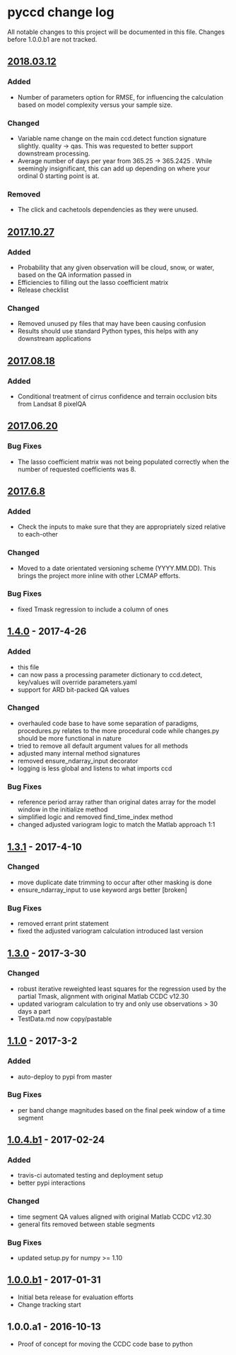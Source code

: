 # pyccd change log
All notable changes to this project will be documented in this file. Changes before 1.0.0.b1 are not tracked.
  
## [2018.03.12]
### Added
 - Number of parameters option for RMSE, for influencing the calculation based on model complexity versus your sample size.

### Changed
 - Variable name change on the main ccd.detect function signature slightly. quality -> qas. This was requested to better support downstream processing.
 - Average number of days per year from 365.25 -> 365.2425 . While seemingly insignificant, this can add up depending on where your ordinal 0 starting point is at.
 
### Removed
 - The click and cachetools dependencies as they were unused. 

## [2017.10.27]
### Added
 - Probability that any given observation will be cloud, snow, or water, based on the QA information passed in
 - Efficiencies to filling out the lasso coefficient matrix
 - Release checklist

### Changed
 - Removed unused py files that may have been causing confusion
 - Results should use standard Python types, this helps with any downstream applications

## [2017.08.18]
### Added
 - Conditional treatment of cirrus confidence and terrain occlusion bits from Landsat 8 pixelQA

## [2017.06.20]
### Bug Fixes
 - The lasso coefficient matrix was not being populated correctly when the number of requested coefficients was 8.

## [2017.6.8]
### Added
 - Check the inputs to make sure that they are appropriately sized relative to each-other

### Changed
 - Moved to a date orientated versioning scheme (YYYY.MM.DD). This brings the project more inline with other LCMAP efforts.

### Bug Fixes
 - fixed Tmask regression to include a column of ones

## [1.4.0] - 2017-4-26
### Added
 - this file
 - can now pass a processing parameter dictionary to ccd.detect, key/values will override parameters.yaml
 - support for ARD bit-packed QA values
 
### Changed
 - overhauled code base to have some separation of paradigms, procedures.py relates to the more procedural code while changes.py should be more functional in nature
 - tried to remove all default argument values for all methods
 - adjusted many internal method signatures
 - removed ensure_ndarray_input decorator
 - logging is less global and listens to what imports ccd
 
### Bug Fixes
 - reference period array rather than original dates array for the model window in the initialize method
 - simplified logic and removed find_time_index method
 - changed adjusted variogram logic to match the Matlab approach 1:1

## [1.3.1] - 2017-4-10
### Changed
 - move duplicate date trimming to occur after other masking is done
 - ensure_ndarray_input to use keyword args better [broken]
 
### Bug Fixes
 - removed errant print statement
 - fixed the adjusted variogram calculation introduced last version

## [1.3.0] - 2017-3-30
### Changed
 - robust iterative reweighted least squares for the regression used by the partial Tmask, alignment with original Matlab CCDC v12.30
 - updated variogram calculation to try and only use observations > 30 days a part
 - TestData.md now copy/pastable

## [1.1.0] - 2017-3-2
### Added
 - auto-deploy to pypi from master
 
### Bug Fixes
 - per band change magnitudes based on the final peek window of a time segment

## [1.0.4.b1] - 2017-02-24
### Added
 - travis-ci automated testing and deployment setup
 - better pypi interactions
 
### Changed
 - time segment QA values aligned with original Matlab CCDC v12.30
 - general fits removed between stable segments
 
### Bug Fixes
 - updated setup.py for numpy >= 1.10

## [1.0.0.b1] - 2017-01-31
 - Initial beta release for evaluation efforts
 - Change tracking start

## 1.0.0.a1 - 2016-10-13
 - Proof of concept for moving the CCDC code base to python

[1.0.0.b1]: https://github.com/usgs-eros/lcmap-pyccd/compare/1.0.0.a1...1.0.0.b1
[1.0.4.b1]: https://github.com/usgs-eros/lcmap-pyccd/compare/1.0.0.b1...v1.0.4.b1
[1.1.0]: https://github.com/usgs-eros/lcmap-pyccd/compare/v1.0.4.b1...v1.1.0
[1.3.0]: https://github.com/usgs-eros/lcmap-pyccd/compare/v1.1.0...v1.3.0
[1.3.1]: https://github.com/usgs-eros/lcmap-pyccd/compare/v1.3.0...v1.3.1
[1.4.0]: https://github.com/usgs-eros/lcmap-pyccd/compare/v1.3.1...v1.4.0
[2017.6.8]: https://github.com/usgs-eros/lcmap-pyccd/compare/v1.4.0...v2017.6.8
[2017.06.20]: https://github.com/usgs-eros/lcmap-pyccd/compare/v2017.6.8...v2017.06.20
[2017.08.18]: https://github.com/usgs-eros/lcmap-pyccd/compare/v2017.06.20...v2017.08.18
[2017.10.27]: https://github.com/usgs-eros/lcmap-pyccd/compare/v2017.08.18...v2017.10.27
[2018.03.12]: https://github.com/usgs-eros/lcmap-pyccd/compare/v2017.10.27...v2018.03.12